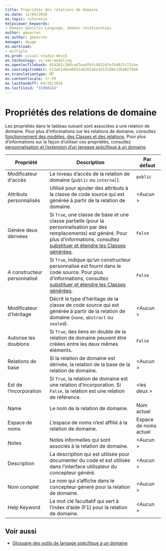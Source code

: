 ```yaml
---
title: Propriétés des relations de domaine
ms.date: 11/04/2016
ms.topic: reference
helpviewer_keywords:
- Domain-Specific Language, domain relationships
author: gewarren
ms.author: gewarren
manager: douge
ms.workload:
- multiple
ms.prod: visual-studio-dev15
ms.technology: vs-ide-modeling
ms.openlocfilehash: 654261c30dcad7eadf6fc9932dfef5d037c72cbe
ms.sourcegitcommit: e13e61ddea6032a8282abe16131d9e136a927984
ms.translationtype: MT
ms.contentlocale: fr-FR
ms.lasthandoff: 04/26/2018
ms.locfileid: "31950242"
---
```

# <a name="properties-of-domain-relationships"></a>Propriétés des relations de domaine
Les propriétés dans le tableau suivant sont associées à une relation de domaine. Pour plus d’informations sur les relations de domaine, consultez [fonctionnement des modèles, des Classes et des relations](../modeling/understanding-models-classes-and-relationships.md). Pour plus d’informations sur la façon d’utiliser ces propriétés, consultez [personnalisation et l’extension d’un langage spécifique à un domaine](../modeling/customizing-and-extending-a-domain-specific-language.md).

|Propriété|Description|Par défaut|
|--------------|-----------------|-------------|
|Modificateur d'accès|Le niveau d’accès de la relation de domaine (`public` ou `internal`).|`public`|
|Attributs personnalisés|Utilisé pour ajouter des attributs à la classe de code source qui est générée à partir de la relation de domaine.|\<Aucun >|
|Génère deux dérivées|Si `True`, une classe de base et une classe partielle (pour la personnalisation par des remplacements) est généré. Pour plus d’informations, consultez [substituer et étendre les Classes générées](../modeling/overriding-and-extending-the-generated-classes.md).|`False`|
|A constructeur personnalisé|Si `True`, indique qu’un constructeur personnalisé est fourni dans le code source. Pour plus d’informations, consultez [substituer et étendre les Classes générées](../modeling/overriding-and-extending-the-generated-classes.md).|`False`|
|Modificateur d’héritage|Décrit le type d’héritage de la classe de code source qui est générée à partir de la relation de domaine (`none`, `abstract` ou `sealed`).|\<Aucun >|
|Autorise les doublons|Si `True`, des liens en double de la relation de domaine peuvent être créées entre les deux mêmes éléments.|`False`|
|Relations de base|Si la relation de domaine est dérivée, la relation de la base de la relation de domaine.|\<Aucun >|
|Est de l’incorporation|Si `True`, la relation de domaine est une relation d’incorporation. Si `False`, la relation est une relation de référence.|\<les deux >|
|Name|Le nom de la relation de domaine.|Nom actuel|
|Espace de noms|L’espace de noms n’est affilié à la relation de domaine.|Espace de noms actuel|
|Notes|Notes informelles qui sont associés à la relation de domaine.|\<Aucun >|
|Description|La description qui est utilisée pour documenter du code et est utilisée dans l’interface utilisateur du concepteur généré.|\<Aucun >|
|Nom complet|Le nom qui s’affiche dans le concepteur généré pour la relation de domaine.|\<Aucun >|
|Help Keyword|Le mot clé facultatif qui sert à l’index d’aide (F1) pour la relation de domaine.|\<Aucun >|

## <a name="see-also"></a>Voir aussi

- [Glossaire des outils de langage spécifique à un domaine](http://msdn.microsoft.com/ca5e84cb-a315-465c-be24-76aa3df276aa)
